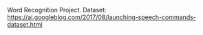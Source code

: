 Word Recognition Project.
Dataset: https://ai.googleblog.com/2017/08/launching-speech-commands-dataset.html
